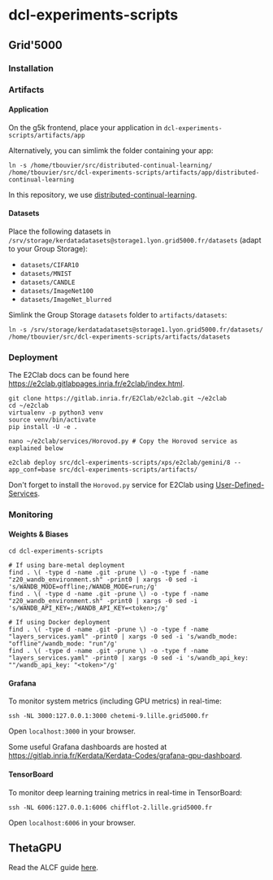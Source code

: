 # dcl-experiments-scripts

## Grid'5000

### Installation



### Artifacts

#### Application

On the g5k frontend, place your application in `dcl-experiments-scripts/artifacts/app`

Alternatively, you can simlimk the folder containing your app:

```console
ln -s /home/tbouvier/src/distributed-continual-learning/ /home/tbouvier/src/dcl-experiments-scripts/artifacts/app/distributed-continual-learning
```

In this repository, we use [distributed-continual-learning](https://gitlab.inria.fr/Kerdata/Kerdata-Codes/distributed-continual-learning).

#### Datasets

Place the following datasets in `/srv/storage/kerdatadatasets@storage1.lyon.grid5000.fr/datasets` (adapt to your Group Storage):

- `datasets/CIFAR10`
- `datasets/MNIST`
- `datasets/CANDLE`
- `datasets/ImageNet100`
- `datasets/ImageNet_blurred`

Simlink the Group Storage `datasets` folder to `artifacts/datasets`:

```console
ln -s /srv/storage/kerdatadatasets@storage1.lyon.grid5000.fr/datasets/ /home/tbouvier/src/dcl-experiments-scripts/artifacts/datasets
```

### Deployment

The E2Clab docs can be found here https://e2clab.gitlabpages.inria.fr/e2clab/index.html.

```console
git clone https://gitlab.inria.fr/E2Clab/e2clab.git ~/e2clab
cd ~/e2clab
virtualenv -p python3 venv
source venv/bin/activate
pip install -U -e .

nano ~/e2clab/services/Horovod.py # Copy the Horovod service as explained below

e2clab deploy src/dcl-experiments-scripts/xps/e2clab/gemini/8 --app_conf=base src/dcl-experiments-scripts/artifacts/
```

Don't forget to install the `Horovod.py` service for E2Clab using [User-Defined-Services](https://gitlab.inria.fr/E2Clab/user-defined-services).

<!--
### Bare-metal

In the `layers_services.yaml` of the experiment to run, fill the required attributes:

- `docker: False`
- `g5k_pass: <pass>`
- `g5k_job_id: <id>`

The `g5k_pass` and `g5k_job_id` are needed to mount a group storage from a deployed node. The group storage should contain a Spack installation.

### Deployment with Docker (not advised)

In the `layers_services.yaml` of the experiment to run, fill the required attributes:

- `docker: True`
- `registry_url: registry.gitlab.inria.fr`
- `registry_username: <username>`
- `registry_password: <pass>`
- `image: registry.gitlab.inria.fr/kerdata/kerdata-codes/horovod-images:0.26.1-spack`
- `gpu: True`

An image containing Horovod + PyTorch is required to deploy the application. If you have access to the Inria Gitlab, such an image is available at `registry.gitlab.inria.fr/kerdata/kerdata-codes/horovod-images:0.26.1-spack`. This container registry is protected by an access token, to be given in `layers_services.yml` files:

```console
cd dcl-experiments-scripts
find . \( -type d -name .git -prune \) -o -type f -name "layers_services.yaml" -print0 | xargs -0 sed -i 's/registry_password: ""/registry_password: "<token>"/g'
```
-->

### Monitoring

#### Weights & Biases

```console
cd dcl-experiments-scripts

# If using bare-metal deployment
find . \( -type d -name .git -prune \) -o -type f -name "z20_wandb_environment.sh" -print0 | xargs -0 sed -i 's/WANDB_MODE=offline;/WANDB_MODE=run;/g'
find . \( -type d -name .git -prune \) -o -type f -name "z20_wandb_environment.sh" -print0 | xargs -0 sed -i 's/WANDB_API_KEY=;/WANDB_API_KEY=<token>;/g'

# If using Docker deployment
find . \( -type d -name .git -prune \) -o -type f -name "layers_services.yaml" -print0 | xargs -0 sed -i 's/wandb_mode: "offline"/wandb_mode: "run"/g'
find . \( -type d -name .git -prune \) -o -type f -name "layers_services.yaml" -print0 | xargs -0 sed -i 's/wandb_api_key: ""/wandb_api_key: "<token>"/g'
```

#### Grafana

To monitor system metrics (including GPU metrics) in real-time:

```console
ssh -NL 3000:127.0.0.1:3000 chetemi-9.lille.grid5000.fr
```

Open `localhost:3000` in your browser.

Some useful Grafana dashboards are hosted at https://gitlab.inria.fr/Kerdata/Kerdata-Codes/grafana-gpu-dashboard.

#### TensorBoard

To monitor deep learning training metrics in real-time in TensorBoard:

```console
ssh -NL 6006:127.0.0.1:6006 chifflot-2.lille.grid5000.fr
```

Open `localhost:6006` in your browser.

## ThetaGPU

Read the ALCF guide [here](https://docs.alcf.anl.gov/theta-gpu/queueing-and-running-jobs/job-and-queue-scheduling/).